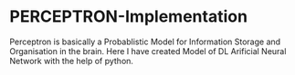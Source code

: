 # PERCEPTRON-Implementation

Perceptron is basically a Probablistic Model for Information Storage and Organisation in the brain.
Here I have created Model of DL Arificial Neural Network with the help of python.